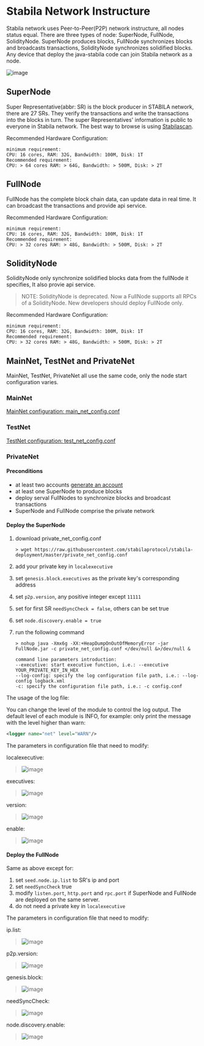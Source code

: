 # Stabila Network Instructure

Stabila network uses Peer-to-Peer(P2P) network instructure, all nodes status equal. There are three types of node: SuperNode, FullNode, SolidityNode. SuperNode produces blocks, FullNode synchronizes blocks and broadcasts transactions, SolidityNode synchronizes solidified blocks. Any device that deploy the java-stabila code can join Stabila network as a node.

![image](https://raw.githubusercontent.com/stabilaprotocol/documentation-en/master/images/network.png)

## SuperNode

Super Representative(abbr: SR) is the block producer in STABILA network, there are 27 SRs. They verify the transactions and write the transactions into the blocks in turn. The super Representatives' information is public to everyone in Stabila network. The best way to browse is using [Stabilascan](https://stabilascan.org/#/sr/representatives).

Recommended Hardware Configuration:

```text
minimum requirement:
CPU: 16 cores, RAM: 32G, Bandwidth: 100M, Disk: 1T
Recommended requirement:
CPU: > 64 cores RAM: > 64G, Bandwidth: > 500M, Disk: > 2T
```

## FullNode

FullNode has the complete block chain data, can update data in real time. It can broadcast the transactions and provide api service.

Recommended Hardware Configuration:

```text
minimum requirement:
CPU: 16 cores, RAM: 32G, Bandwidth: 100M, Disk: 1T
Recommended requirement:
CPU: > 32 cores RAM: > 48G, Bandwidth: > 500M, Disk: > 2T
```

## SolidityNode

SolidityNode only synchronize solidified blocks data from the fullNode it specifies, It also provie api service.

> NOTE: SolidityNode is deprecated. Now a FullNode supports all RPCs of a SolidityNode.
> New developers should deploy FullNode only.

Recommended Hardware Configuration:

```text
minimum requirement:
CPU: 16 cores, RAM: 32G, Bandwidth: 100M, Disk: 1T
Recommended requirement:
CPU: > 32 cores RAM: > 48G, Bandwidth: > 500M, Disk: > 2T
```

## MainNet, TestNet and PrivateNet

MainNet, TestNet, PrivateNet all use the same code, only the node start configuration varies.

### MainNet

[MainNet configuration: main_net_config.conf](https://github.com/stabilaprotocol/stabila-deployment/blob/master/main_net_config.conf)

### TestNet

[TestNet configuration: test_net_config.conf](https://github.com/stabilaprotocol/stabila-deployment/blob/master/test_net_config.conf)

### PrivateNet

#### Preconditions

- at least two accounts [generate an account](https://stabilascan.org/#/wallet/new)
- at least one SuperNode to produce blocks
- deploy serval FullNodes to synchronize blocks and broadcast transactions
- SuperNode and FullNode comprise the private network

#### Deploy the SuperNode

1. download private_net_config.conf

    ```console
    > wget https://raw.githubusercontent.com/stabilaprotocol/stabila-deployment/master/private_net_config.conf
    ```

2. add your private key in `localexecutive`
3. set `genesis.block.executives` as the private key's corresponding address
4. set `p2p.version`, any positive integer except `11111`
5. set for first SR `needSyncCheck = false`, others can be set true
6. set `node.discovery.enable = true`
7. run the following command

    ```text
    > nohup java -Xmx6g -XX:+HeapDumpOnOutOfMemoryError -jar FullNode.jar -c private_net_config.conf </dev/null &>/dev/null &

    command line parameters introduction:
    --executive: start executive function, i.e.: --executive YOUR_PRIVATE_KEY_IN_HEX
    --log-config: specify the log configuration file path, i.e.: --log-config logback.xml
    -c: specify the configuration file path, i.e.: -c config.conf
    ```

The usage of the log file:

You can change the level of the module to control the log output. The default level of each module is INFO, for example: only print the message with the level higher than warn:

```xml
<logger name="net" level="WARN"/>
```

The parameters in configuration file that need to modify:

localexecutive:
> ![image](https://raw.githubusercontent.com/stabilaprotocol/documentation-en/master/images/localexecutive.jpg)

executives:
> ![image](https://raw.githubusercontent.com/stabilaprotocol/documentation-en/master/images/executive.png)

version:
> ![image](https://raw.githubusercontent.com/stabilaprotocol/documentation-en/master/images/p2p_version.png)

enable:
> ![image](https://raw.githubusercontent.com/stabilaprotocol/documentation-en/master/images/discovery_enable.png)

#### Deploy the FullNode

Same as above except for:

1. set `seed.node.ip.list` to SR's ip and port
2. set `needSyncCheck` true
3. modify `listen.port`, `http.port` and `rpc.port` if SuperNode and FullNode are deployed on the same server.
4. do not need a private key in `localexecutive`

The parameters in configuration file that need to modify:

ip.list:
> ![image](https://raw.githubusercontent.com/stabilaprotocol/documentation-en/master/images/ip_list.png)

p2p.version:
> ![image](https://raw.githubusercontent.com/stabilaprotocol/documentation-en/master/images/p2p_version.png)

genesis.block:
> ![image](https://raw.githubusercontent.com/stabilaprotocol/documentation-en/master/images/genesis_block.png)

needSyncCheck:
> ![image](https://raw.githubusercontent.com/stabilaprotocol/documentation-en/master/images/need_sync_check.png)

node.discovery.enable:
> ![image](https://raw.githubusercontent.com/stabilaprotocol/documentation-en/master/images/discovery_enable.png)
